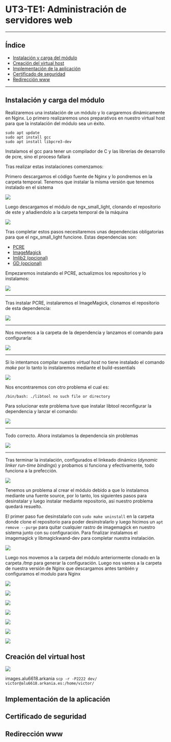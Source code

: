 # UT3-TE1: Administración de servidores web

---

## Índice

- [Instalación y carga del módulo](#instalación-y-carga-del-módulo)
- [Creación del virtual host](#creación-del-virtual-host)
- [Implementación de la aplicación](#implementación-de-la-aplicación)
- [Certificado de seguridad](#certificado-de-seguridad)
- [Redirección www](#redirección-www)

---

## Instalación y carga del módulo

Realizaremos una instalación de un módulo y lo cargaremos dinámicamente en Nginx. Lo primero realizaremos unos preparativos en nuestro virtual host para que la instalación del módulo sea un éxito.

```
sudo apt update
sudo apt install gcc
sudo apt install libpcre3-dev
```

Instalamos el gcc para tener un compilador de C y las librerías de desarrollo de pcre, sino el proceso fallará

Tras realizar estas instalaciones comenzamos:

Primero descargamos el código fuente de Nginx y lo pondremos en la carpeta temporal. Tenemos que instalar la misma versión que tenemos instalado en el sistema

![](screenshots/1.png)

Luego descargamos el módulo de ngx_small_light, clonando el repositorio de este y añadiendolo a la carpeta temporal de la máquina

![](screenshots/2.png)

Tras completar estos pasos necesitaremos unas dependencias obligatorias para que el ngx_small_light funcione. Estas dependencias son:

- [PCRE](http://www.pcre.org/)
- [ImageMagick](http://www.imagemagick.org/script/index.php)
- [Imlib2 (opcional)](http://docs.enlightenment.org/api/imlib2/html/)
- [GD  (opcional)](https://bitbucket.org/)

Empezaremos instalando el PCRE, actualizmos los repositorios y lo instalamos:

![](screenshots/3.png)

---

Tras instalar PCRE, instalaremos el ImageMagick, clonamos el repositorio de esta dependencia:

![](screenshots/4.png)

---
Nos movemos a la carpeta de la dependencia y lanzamos el comando para configurarla:

![](screenshots/5.png)

---

Si lo intentamos compilar nuestro *virtual host* no tiene instalado el comando *make* por lo tanto lo instalaremos mediante el build-essentials  

![](screenshots/6.png)

Nos encontraremos con otro problema el cual es:

```
/bin/bash: ./libtool no such file or directory
```
Para solucionar este problema tuve que instalar libtool reconfigurar la dependencia y lanzar el comando:

![](screenshots/7.png)

---

Todo correcto. Ahora instalamos la dependencia sin problemas

![](screenshots/8.png)

---

Tras terminar la instalación, configurados el linkeado dinámico (*dynamic linker run-time bindings*) y probamos si funciona y efectivamente, todo funciona a la prefección.

![](screenshots/9.png)

Tenemos un problema al crear el módulo debido a que lo instalamos mediante una fuente source, por lo tanto, los siguientes pasos para desinstalar y luego instalar mediante repositorio, asi nuestro problema quedará resuelto.

El primer paso fue desinstalarlo con `sudo make uninstall` en la carpeta donde clone el repositorio para poder desinstralarlo y luego hicimos un `apt remove --purge` para quitar cualquier rastro de imagemagick en nuestro sistema junto con su configuración. Para finalizar instalamos el imagemagick y libmagickwand-dev para completar nuestra instalación.

![](screenshots/historialParaBorrardeSource.png)

Luego nos movemos a la carpeta del módulo anteriormente clonado en la carpeta */tmp* para generar la configuración. Luego nos vamos a la carpeta de nuestra versión de Nginx que descargamos antes también y configuramos el modulo para Nginx

![](screenshots/10.png)

![](screenshots/creandomodulo.png)

![](screenshots/Configuracionimagemgaick.png)

![](screenshots/copiaDelModuloaNginx.png)





![](screenshots/loadModulesNginxconf.png)

![](screenshots/modulocreado.png)

![](screenshots/Reinstalaciondelimagemagick.png)

## Creación del virtual host

![](screenshots/11.png)


images.alu6618.arkania
`scp -r -P2222 dev/ victor@alu6618.arkania.es:/home/victor/`

## Implementación de la aplicación
 
## Certificado de seguridad

## Redirección www